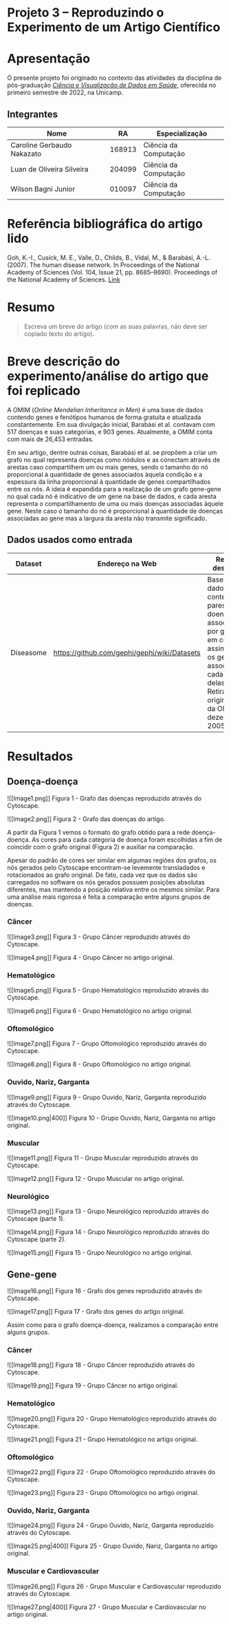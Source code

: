 # Projeto 3 – Reproduzindo o Experimento de um Artigo Científico
# Apresentação
O presente projeto foi originado no contexto das atividades da disciplina de pós-graduação [_Ciência e Visualização de Dados em Saúde_](https://ds4h.org/), oferecida no primeiro semestre de 2022, na Unicamp.

## Integrantes

Nome | RA | Especialização
---|---|---
Caroline Gerbaudo Nakazato | 168913 | Ciência da Computação
Luan de Oliveira Silveira | 204099 | Ciência da Computação
Wilson Bagni Junior | 010097 | Ciência da Computação

# Referência bibliográfica do artigo lido
Goh, K.-I., Cusick, M. E., Valle, D., Childs, B., Vidal, M., & Barabási, A.-L. (2007). The human disease network. In Proceedings of the National Academy of Sciences (Vol. 104, Issue 21, pp. 8685–8690). Proceedings of the National Academy of Sciences. [Link](https://doi.org/10.1073/pnas.0701361104)

# Resumo
> Escreva um breve do artigo (com as suas palavras, não deve ser copiado texto do artigo).

# Breve descrição do experimento/análise do artigo que foi replicado
A OMIM (_Online Mendelian Inheritance in Men_) é uma base de dados contendo genes e fenótipos humanos de forma gratuita e atualizada constantemente. Em sua divulgação inicial, Barabási et al. contavam com 517 doenças e suas categorias, e 903 genes. Atualmente, a OMIM conta com mais de 26,453 entradas.

Em seu artigo, dentre outras coisas, Barabási et al. se propõem a criar um grafo no qual representa doenças como nódulos e as conectam através de arestas caso compartilhem um ou mais genes, sendo o tamanho do nó proporcional à quantidade de genes associados àquela condição e a espessura da linha proporcional à quantidade de genes compartilhados entre os nós. A ideia é expandida para a realização de um grafo gene-gene no qual cada nó é indicativo de um gene na base de dados, e cada aresta representa o compartilhamento de uma ou mais doenças associadas àquele gene. Neste caso o tamanho do nó é proporcional à quantidade de doenças associadas ao gene mas a largura da aresta não transmite significado.

## Dados usados como entrada
Dataset | Endereço na Web | Resumo descritivo
----- | ----- | -----
Diseasome | https://github.com/gephi/gephi/wiki/Datasets | Base de dados contendo pares de doenças associadas por genes em comum, assim como os genes associados a cada uma delas. Retirada originalmente da OMIM, dezembro de 2005.

# Resultados

## Doença-doença
![[Image1.png]]
Figura 1 - Grafo das doenças reproduzido através do Cytoscape.

![[Image2.png]]
Figura 2 - Grafo das doenças do artigo.

A partir da Figura 1 vemos o formato do grafo obtido para a rede doença-doença. As cores para cada categoria de doença foram escolhidas a fim de coincidir com o grafo original (Figura 2) e auxiliar na comparação.

Apesar do padrão de cores ser similar em algumas regiões dos grafos, os nós gerados pelo Cytoscape encontram-se levemente transladados e rotacionados ao grafo original. De fato, cada vez que os dados são carregados no software os nós gerados possuem posições absolutas diferentes, mas mantendo a posição relativa entre os mesmos similar. Para uma análise mais rigorosa é feita a comparação entre alguns grupos de doenças.

### Câncer
![[Image3.png]]
Figura 3 - Grupo Câncer reproduzido através do Cytoscape.

![[Image4.png]]
Figura 4 - Grupo Câncer no artigo original.

### Hematológico
![[Image5.png]]
Figura 5 - Grupo Hematológico reproduzido através do Cytoscape.

![[Image6.png]]
Figura 6 - Grupo Hematológico no artigo original.

### Oftomológico
![[Image7.png]]
Figura 7 - Grupo Oftomológico reproduzido através do Cytoscape.

![[Image8.png]]
Figura 8 - Grupo Oftomológico no artigo original.

### Ouvido, Nariz, Garganta
![[Image9.png]]
Figura 9 - Grupo Ouvido, Nariz, Garganta reproduzido através do Cytoscape.

![[Image10.png|400]]
Figura 10 - Grupo Ouvido, Nariz, Garganta no artigo original.

### Muscular
![[Image11.png]]
Figura 11 - Grupo Muscular reproduzido através do Cytoscape.

![[Image12.png]]
Figura 12 - Grupo Muscular no artigo original.

### Neurológico
![[Image13.png]]
Figura 13 - Grupo Neurológico reproduzido através do Cytoscape (parte 1).

![[Image14.png]]
Figura 14 - Grupo Neurológico reproduzido através do Cytoscape (parte 2).

![[Image15.png]]
Figura 15 - Grupo Neurológico no artigo original.

## Gene-gene
![[Image16.png]]
Figura 16 - Grafo dos genes reproduzido através do Cytoscape.

![[Image17.png]]
Figura 17 - Grafo dos genes do artigo original.

Assim como para o grafo doença-doença, realizamos a comparação entre alguns grupos.

### Câncer
![[Image18.png]]
Figura 18 - Grupo Câncer reproduzido através do Cytoscape.

![[Image19.png]]
Figura 19 - Grupo Câncer no artigo original.

### Hematológico
![[Image20.png]]
Figura 20 - Grupo Hematológico reproduzido através do Cytoscape.

![[Image21.png]]
Figura 21 - Grupo Hematológico no artigo original.

### Oftomológico
![[Image22.png]]
Figura 22 - Grupo Oftomológico reproduzido através do Cytoscape.

![[Image23.png]]
Figura 23 - Grupo Oftomológico no artigo original.

### Ouvido, Nariz, Garganta
![[Image24.png]]
Figura 24 - Grupo Ouvido, Nariz, Garganta reproduzido através do Cytoscape.

![[Image25.png|400]]
Figura 25 - Grupo Ouvido, Nariz, Garganta no artigo original.

### Muscular e Cardiovascular
![[Image26.png]]
Figura 26 - Grupo Muscular e Cardiovascular reproduzido através do Cytoscape.

![[Image27.png|400]]
Figura 27 - Grupo Muscular e Cardiovascular no artigo original.
